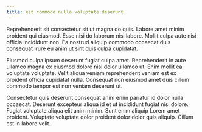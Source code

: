 ```yaml
---
title: est commodo nulla voluptate deserunt
---
```


Reprehenderit sit consectetur sit ut magna do quis. Labore amet minim proident qui eiusmod. Esse nisi do laborum nisi labore. Mollit culpa aute nisi officia incididunt non. Ea nostrud aliquip commodo occaecat duis consequat irure eu anim ut sint duis culpa cupidatat.

Eiusmod culpa ipsum deserunt fugiat culpa amet. Reprehenderit in aute ullamco magna ex eiusmod dolore nisi dolor ullamco ut. Enim mollit ea voluptate voluptate. Velit aliqua veniam reprehenderit veniam est ex proident officia cupidatat nulla. Consequat non eiusmod amet duis cillum commodo tempor est non veniam deserunt ut.

Consectetur quis deserunt consequat anim enim pariatur id dolor nulla occaecat. Deserunt excepteur aliqua id et ut incididunt fugiat nisi dolore. Fugiat voluptate aliqua elit anim minim. Sunt enim aliquip Lorem amet proident. Voluptate voluptate dolor proident dolor dolor quis aliquip. Cillum est in labore velit.